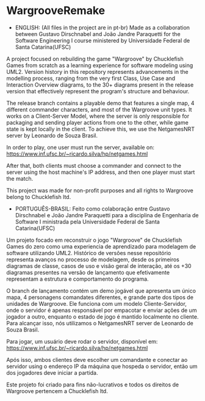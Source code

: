 # WargrooveRemake
- ENGLISH:
(All files in the project are in pt-br)
Made as a collaboration between Gustavo Dirschnabel and João Jandre Paraquetti for the Software Engineering I course ministered by Universidade Federal de Santa Catarina(UFSC)

A project focused on rebuilding the game "Wargroove" by Chucklefish Games from scratch as a learning experience for software modeling using UML2.
Version history in this repository represents advancements in the modelling process, ranging from the very first Class, Use Case and Interaction Overview diagrams, to the 30+ diagrams present in the release version that effectively represent the program's structure and behaviour.

The release branch contains a playable demo that features a single map, 4 different commander characters, and most of the Wargroove unit types. It works on a Client-Server Model, where the server is only responsible for packaging and sending player actions from one to the other, while game state is kept locally in the client. To achieve this, we use the NetgamesNRT server by Leonardo de Souza Brasil.

In order to play, one user must run the server, available on:
https://www.inf.ufsc.br/~ricardo.silva/hp/netgames.html

After that, both clients must choose a commander and connect to the server using the host machine's IP address, and then one player must start the match.

This project was made for non-profit purposes and all rights to Wargroove belong to Chucklefish ltd.

- PORTUGUÊS-BRASIL:
Feito como colaboração entre Gustavo Dirschnabel e João Jandre Paraquetti para a disciplina de Engenharia de Software I ministrada pela Universidade Federal de Santa Catarina(UFSC)

Um projeto focado em reconstruir o jogo "Wargroove" de Chucklefish Games do zero como uma experiencia de aprendizado para modelagem de software utilizando UML2.
Histórico de versões nesse repositório representa avanços no processo de modelagem, desde os primeiros diagramas de classe, casos de uso e visão geral de interação, até os +30 diagramas presentes na versão de lançamento que efetivamente representam a estrutura e comportamento do programa.

O branch de lançamento contém um demo jogável que apresenta um único mapa, 4 personagens comandates diferentes, e grande parte dos tipos de unidades de Wargroove. Ele funciona com um modelo Cliente-Servidor, onde o servidor é apenas responsável por empacotar e enviar ações de um jogador a outro, enquanto o estado de jogo é mantido localmente no cliente. Para alcançar isso, nós utilizamos o NetgamesNRT server de Leonardo de Souza Brasil.

Para jogar, um usuário deve rodar o servidor, disponível em:
https://www.inf.ufsc.br/~ricardo.silva/hp/netgames.html

Após isso, ambos clientes deve escolher um comandante e conectar ao servidor using o endereço IP da máquina que hospeda o servidor, então um dos jogadores deve iniciar a partida.

Este projeto foi criado para fins não-lucrativos e todos os direitos de Wargroove pertencem a Chucklefish ltd.
